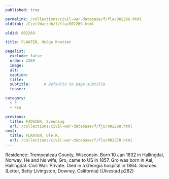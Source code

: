 ```yaml
---
published: true

permalink: /collections/civil-war-database/f/fla/002269.html
oldlink: /CivilWar/db/f/fla/002269.html

oldid: 002269

title: FLAATEN, Helge Knutsen

pagelist:
  exclude: false
  order: 2269
  image: 
  alt:
  caption:
  title:
  subtitle:      # Defaults to page subtitle
  teaser:

category: 
  - F 
  - FLA

previous:
  title: FJOSIER, Svenning
  url: /collections/civil-war-database/f/fjo/002268.html  
next:
  title: FLAATEN, Ole K.
  url: /collections/civil-war-database/f/fla/002270.html   
---
```

Residence: Trempealeau County, Wisconsin. Born 10 Jan 1832 in Hallingdal, Norway. He and his wife, Gro, came to US in 1857. Gro was born in Aal, Hallingdal. Civil War: Private. Died in a Georgia hospital in 1864. Sources: (Letter, Betty Livingston, Downey, California) (Ulvestad p282)